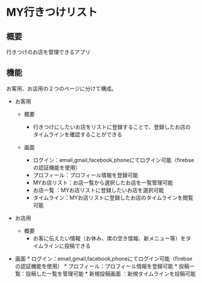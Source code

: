 # MY行きつけリスト


## 概要
行きつけのお店を管理できるアプリ
    
## 機能
お客用、お店用の２つのページに分けて構成。

* お客用
    * 概要
        * 行きつけにしたいお店をリストに登録することで、登録したお店のタイムラインを確認することができる
    
    * 画面
        * ログイン：email,gmail,facebook,phoneにてログイン可能（firebseの認証機能を使用）
        * プロフィール：プロフィール情報を登録可能
        * MYお店リスト：お店一覧から選択したお店を一覧管理可能
        * お店一覧 ：MYお店リストに登録したいお店を選択可能
        * タイムライン：MYお店リストに登録したお店のタイムラインを閲覧可能
        
* お店用
    * 概要
        * お客に伝えたい情報（お休み、席の空き情報、新メニュー等）をタイムラインに投稿できる
        
* 画面
        * ログイン：email,gmail,facebook,phoneにてログイン可能（firebseの認証機能を使用）
        * プロフィール：プロフィール情報を登録可能
        * 投稿一覧：投稿した一覧を管理可能
        * 新規投稿画面 ：新規タイムラインを投稿可能
